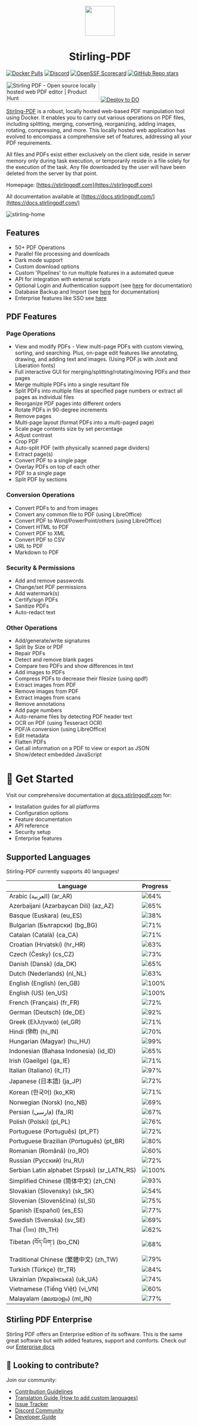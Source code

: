 <p align="center"><img src="https://raw.githubusercontent.com/Stirling-Tools/Stirling-PDF/main/docs/stirling.png" width="80"></p>
<h1 align="center">Stirling-PDF</h1>

[![Docker Pulls](https://img.shields.io/docker/pulls/frooodle/s-pdf)](https://hub.docker.com/r/frooodle/s-pdf)
[![Discord](https://img.shields.io/discord/1068636748814483718?label=Discord)](https://discord.gg/HYmhKj45pU)
[![OpenSSF Scorecard](https://api.scorecard.dev/projects/github.com/Stirling-Tools/Stirling-PDF/badge)](https://scorecard.dev/viewer/?uri=github.com/Stirling-Tools/Stirling-PDF)
[![GitHub Repo stars](https://img.shields.io/github/stars/stirling-tools/stirling-pdf?style=social)](https://github.com/Stirling-Tools/stirling-pdf)

<a href="https://www.producthunt.com/posts/stirling-pdf?embed=true&utm_source=badge-featured&utm_medium=badge&utm_souce=badge-stirling&#0045;pdf" target="_blank"><img src="https://api.producthunt.com/widgets/embed-image/v1/featured.svg?post_id=641239&theme=light" alt="Stirling&#0032;PDF - Open&#0032;source&#0032;locally&#0032;hosted&#0032;web&#0032;PDF&#0032;editor | Product Hunt" style="width: 250px; height: 54px;" width="250" height="54" /></a>
[![Deploy to DO](https://www.deploytodo.com/do-btn-blue.svg)](https://cloud.digitalocean.com/apps/new?repo=https://github.com/Stirling-Tools/Stirling-PDF/tree/digitalOcean&refcode=c3210994b1af)

[Stirling-PDF](https://www.stirlingpdf.com) is a robust, locally hosted web-based PDF manipulation tool using Docker. It enables you to carry out various operations on PDF files, including splitting, merging, converting, reorganizing, adding images, rotating, compressing, and more. This locally hosted web application has evolved to encompass a comprehensive set of features, addressing all your PDF requirements.

All files and PDFs exist either exclusively on the client side, reside in server memory only during task execution, or temporarily reside in a file solely for the execution of the task. Any file downloaded by the user will have been deleted from the server by that point.

Homepage: [https://stirlingpdf.com](https://stirlingpdf.com)

All documentation available at [https://docs.stirlingpdf.com/](https://docs.stirlingpdf.com/)

![stirling-home](images/stirling-home.jpg)

## Features

- 50+ PDF Operations
- Parallel file processing and downloads
- Dark mode support
- Custom download options
- Custom 'Pipelines' to run multiple features in a automated queue
- API for integration with external scripts
- Optional Login and Authentication support (see [here](https://docs.stirlingpdf.com/Advanced%20Configuration/System%20and%20Security) for documentation)
- Database Backup and Import (see [here](https://docs.stirlingpdf.com/Advanced%20Configuration/DATABASE) for documentation)
- Enterprise features like SSO see [here](https://docs.stirlingpdf.com/Enterprise%20Edition)

## PDF Features

### Page Operations

- View and modify PDFs - View multi-page PDFs with custom viewing, sorting, and searching. Plus, on-page edit features like annotating, drawing, and adding text and images. (Using PDF.js with Joxit and Liberation fonts)
- Full interactive GUI for merging/splitting/rotating/moving PDFs and their pages
- Merge multiple PDFs into a single resultant file
- Split PDFs into multiple files at specified page numbers or extract all pages as individual files
- Reorganize PDF pages into different orders
- Rotate PDFs in 90-degree increments
- Remove pages
- Multi-page layout (format PDFs into a multi-paged page)
- Scale page contents size by set percentage
- Adjust contrast
- Crop PDF
- Auto-split PDF (with physically scanned page dividers)
- Extract page(s)
- Convert PDF to a single page
- Overlay PDFs on top of each other
- PDF to a single page
- Split PDF by sections

### Conversion Operations

- Convert PDFs to and from images
- Convert any common file to PDF (using LibreOffice)
- Convert PDF to Word/PowerPoint/others (using LibreOffice)
- Convert HTML to PDF
- Convert PDF to XML
- Convert PDF to CSV
- URL to PDF
- Markdown to PDF

### Security & Permissions

- Add and remove passwords
- Change/set PDF permissions
- Add watermark(s)
- Certify/sign PDFs
- Sanitize PDFs
- Auto-redact text

### Other Operations

- Add/generate/write signatures
- Split by Size or PDF
- Repair PDFs
- Detect and remove blank pages
- Compare two PDFs and show differences in text
- Add images to PDFs
- Compress PDFs to decrease their filesize (using qpdf)
- Extract images from PDF
- Remove images from PDF
- Extract images from scans
- Remove annotations
- Add page numbers
- Auto-rename files by detecting PDF header text
- OCR on PDF (using Tesseract OCR)
- PDF/A conversion (using LibreOffice)
- Edit metadata
- Flatten PDFs
- Get all information on a PDF to view or export as JSON
- Show/detect embedded JavaScript




# 📖 Get Started

Visit our comprehensive documentation at [docs.stirlingpdf.com](https://docs.stirlingpdf.com) for:

- Installation guides for all platforms
- Configuration options
- Feature documentation
- API reference
- Security setup
- Enterprise features


## Supported Languages

Stirling-PDF currently supports 40 languages!

| Language                                     | Progress                               |
| -------------------------------------------- | -------------------------------------- |
| Arabic (العربية) (ar_AR)                        | ![64%](https://geps.dev/progress/64)   |
| Azerbaijani (Azərbaycan Dili) (az_AZ)        | ![65%](https://geps.dev/progress/65)   |
| Basque (Euskara) (eu_ES)                     | ![38%](https://geps.dev/progress/38)   |
| Bulgarian (Български) (bg_BG)                | ![71%](https://geps.dev/progress/71)   |
| Catalan (Català) (ca_CA)                     | ![71%](https://geps.dev/progress/71)   |
| Croatian (Hrvatski) (hr_HR)                  | ![63%](https://geps.dev/progress/63)   |
| Czech (Česky) (cs_CZ)                        | ![73%](https://geps.dev/progress/73)   |
| Danish (Dansk) (da_DK)                       | ![65%](https://geps.dev/progress/65)   |
| Dutch (Nederlands) (nl_NL)                   | ![63%](https://geps.dev/progress/63)   |
| English (English) (en_GB)                    | ![100%](https://geps.dev/progress/100) |
| English (US) (en_US)                         | ![100%](https://geps.dev/progress/100) |
| French (Français) (fr_FR)                    | ![72%](https://geps.dev/progress/72)   |
| German (Deutsch) (de_DE)                     | ![92%](https://geps.dev/progress/92)   |
| Greek (Ελληνικά) (el_GR)                     | ![71%](https://geps.dev/progress/71)   |
| Hindi (हिंदी) (hi_IN)                          | ![70%](https://geps.dev/progress/70)   |
| Hungarian (Magyar) (hu_HU)                   | ![99%](https://geps.dev/progress/99)   |
| Indonesian (Bahasa Indonesia) (id_ID)        | ![65%](https://geps.dev/progress/65)   |
| Irish (Gaeilge) (ga_IE)                      | ![71%](https://geps.dev/progress/71)   |
| Italian (Italiano) (it_IT)                   | ![97%](https://geps.dev/progress/97)   |
| Japanese (日本語) (ja_JP)                    | ![72%](https://geps.dev/progress/72)   |
| Korean (한국어) (ko_KR)                      | ![71%](https://geps.dev/progress/71)   |
| Norwegian (Norsk) (no_NB)                    | ![69%](https://geps.dev/progress/69)   |
| Persian (فارسی) (fa_IR)                      | ![67%](https://geps.dev/progress/67)   |
| Polish (Polski) (pl_PL)                      | ![76%](https://geps.dev/progress/76)   |
| Portuguese (Português) (pt_PT)               | ![72%](https://geps.dev/progress/72)   |
| Portuguese Brazilian (Português) (pt_BR)     | ![80%](https://geps.dev/progress/80)   |
| Romanian (Română) (ro_RO)                    | ![60%](https://geps.dev/progress/60)   |
| Russian (Русский) (ru_RU)                    | ![72%](https://geps.dev/progress/72)   |
| Serbian Latin alphabet (Srpski) (sr_LATN_RS) | ![100%](https://geps.dev/progress/100)   |
| Simplified Chinese (简体中文) (zh_CN)         | ![93%](https://geps.dev/progress/93)   |
| Slovakian (Slovensky) (sk_SK)                | ![54%](https://geps.dev/progress/54)   |
| Slovenian (Slovenščina) (sl_SI)              | ![75%](https://geps.dev/progress/75)   |
| Spanish (Español) (es_ES)                    | ![77%](https://geps.dev/progress/77)   |
| Swedish (Svenska) (sv_SE)                    | ![69%](https://geps.dev/progress/69)   |
| Thai (ไทย) (th_TH)                           | ![62%](https://geps.dev/progress/62)   |
| Tibetan (བོད་ཡིག་) (bo_CN)                     | ![68%](https://geps.dev/progress/68) |
| Traditional Chinese (繁體中文) (zh_TW)        | ![79%](https://geps.dev/progress/79)   |
| Turkish (Türkçe) (tr_TR)                     | ![84%](https://geps.dev/progress/84)   |
| Ukrainian (Українська) (uk_UA)               | ![74%](https://geps.dev/progress/74)   |
| Vietnamese (Tiếng Việt) (vi_VN)              | ![60%](https://geps.dev/progress/60)   |
| Malayalam (മലയാളം) (ml_IN)              | ![77%](https://geps.dev/progress/77)   |

## Stirling PDF Enterprise

Stirling PDF offers an Enterprise edition of its software. This is the same great software but with added features, support and comforts.
Check out our [Enterprise docs](https://docs.stirlingpdf.com/Pro)


## 🤝 Looking to contribute?

Join our community:
- [Contribution Guidelines](CONTRIBUTING.md)
- [Translation Guide (How to add custom languages)](HowToAddNewLanguage.md)
- [Issue Tracker](https://github.com/Stirling-Tools/Stirling-PDF/issues)
- [Discord Community](https://discord.gg/HYmhKj45pU)
- [Developer Guide](DeveloperGuide.md)

